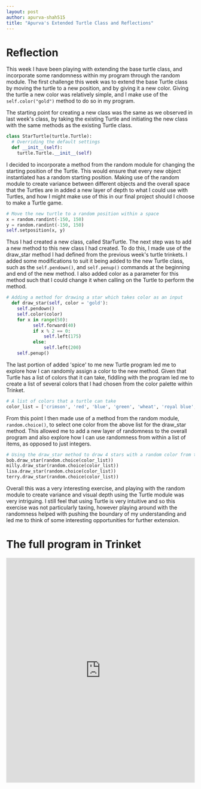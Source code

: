 ```yaml
---
layout: post
author: apurva-shah515
title: "Apurva's Extended Turtle Class and Reflections"
---
```

# Reflection

This week I have been playing with extending the base turtle class, and incorporate some randomness within my program through the random module. The first challenge this week was to extend the base Turtle class by moving the turtle to a new position, and by giving it a new color. Giving the turtle a new color was relatively simple, and I make use of the `self.color("gold")` method to do so in my program. 

The starting point for creating a new class was the same as we observed in last week's class, by taking the existing Turtle and initiating the new class with the same methods as the existing Turtle class. 

```python
class StarTurtle(turtle.Turtle):
  # Overriding the default settings
  def __init__(self):
    turtle.Turtle.__init__(self)
```

I decided to incorporate a method from the random module for changing the starting position of the Turtle. This would ensure that every new object instantiated has a random starting position. Making use of the random module to create variance between different objects and the overall space that the Turtles are in added a new layer of depth to what I could use with Turtles, and how I might make use of this in our final project should I choose to make a Turtle game. 

```python
# Move the new turtle to a random position within a space
x = random.randint(-150, 150)
y = random.randint(-150, 150)
self.setposition(x, y)
```    

Thus I had created a new class, called StarTurtle. The next step was to add a new method to this new class I had created. To do this, I made use of the draw_star method I had defined from the previous week's turtle trinkets. I added some modifications to suit it being added to the new Turtle class, such as the `self.pendown()`, and `self.penup()` commands at the beginning and end of the new method. I also added color as a parameter for this method such that I could change it when calling on the Turtle to perform the method. 

```python
# Adding a method for drawing a star which takes color as an input
  def draw_star(self, color = 'gold'):
    self.pendown()
    self.color(color)
    for x in range(50):
          self.forward(40)
          if x % 2 == 0:
              self.left(175)
          else:
              self.left(200)
    self.penup()
```

The last portion of added 'spice' to me new Turtle program led me to explore how I can randomly assign a color to the new method. Given that Turtle has a list of colors that it can take, fiddling with the program led me to create a list of several colors that I had chosen from the color palette within Trinket. 

```python
# A list of colors that a turtle can take  
color_list = ['crimson', 'red', 'blue', 'green', 'wheat', 'royal blue', 'silver', 'dark orchid', 'gold']
```
From this point I then made use of a method from the random module, `random.choice()`, to select one color from the above list for the draw_star method. This allowed me to add a new layer of randomness to the overall program and also explore how I can use randomness from within a list of items, as opposed to just integers. 

```python
# Using the draw_star method to draw 4 stars with a random color from the above list
bob.draw_star(random.choice(color_list))
milly.draw_star(random.choice(color_list))
lisa.draw_star(random.choice(color_list))
terry.draw_star(random.choice(color_list))
```
Overall this was a very interesting exercise, and playing with the random module to create variance and visual depth using the Turtle module was very intriguing. I still feel that using Turtle is very intuitive and so this exercise was not particularly taxing, however playing around with the randomness helped with pushing the boundary of my understanding and led me to think of some interesting opportunities for further extension. 

# The full program in Trinket

<iframe src="https://trinket.io/python/84c65ab269" width="100%" height="600" frameborder="0" marginwidth="0" allowfullscreen></iframe>
